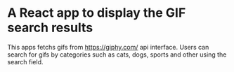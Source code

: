 A React app to display the GIF search results
=============================================
This apps fetchs gifs from https://giphy.com/ api interface. 
Users can search for gifs by categories such as cats, dogs, sports and other using the search field.